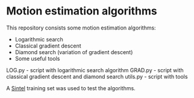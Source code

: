 # Motion estimation algorithms

This repository consists some motion estimation algorithms:

- Logarithmic search
- Classical gradient descent
- Diamond search (variation of gradient descent)
- Some useful tools

LOG.py - script with logarithmic search algorithm
GRAD.py - script with classical gradient descent and diamond search
utils.py - script with tools

A [Sintel](http://sintel.is.tue.mpg.de/) training set was used to test the algorithms.